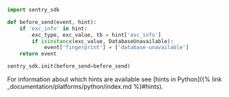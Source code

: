 ```python
import sentry_sdk

def before_send(event, hint):
    if 'exc_info' in hint:
        exc_type, exc_value, tb = hint['exc_info']
        if isinstance(exc_value, DatabaseUnavailable):
            event['fingerprint'] = ['database-unavailable']
    return event

sentry_sdk.init(before_send=before_send)
```

For information about which hints are available see [hints in Python]({% link _documentation/platforms/python/index.md %}#hints).
